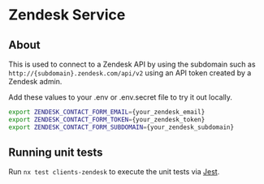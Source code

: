 # Zendesk Service

## About

This is used to connect to a Zendesk API by using the subdomain such as `http://{subdomain}.zendesk.com/api/v2` using an API token created by a Zendesk admin.

Add these values to your .env or .env.secret file to try it out locally.

```bash
export ZENDESK_CONTACT_FORM_EMAIL={your_zendesk_email}
export ZENDESK_CONTACT_FORM_TOKEN={your_zendesk_token}
export ZENDESK_CONTACT_FORM_SUBDOMAIN={your_zendesk_subdomain}
```

## Running unit tests

Run `nx test clients-zendesk` to execute the unit tests via [Jest](https://jestjs.io).
